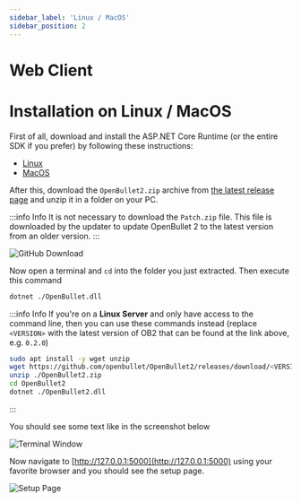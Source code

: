 ```yaml
---
sidebar_label: 'Linux / MacOS'
sidebar_position: 2
---
```


# Web Client
# Installation on Linux / MacOS
First of all, download and install the ASP.NET Core Runtime (or the entire SDK if you prefer) by following these instructions:

- [Linux](https://docs.microsoft.com/en-us/dotnet/core/install/linux)
- [MacOS](https://docs.microsoft.com/en-us/dotnet/core/install/macos)

After this, download the `OpenBullet2.zip` archive from [the latest release page](https://github.com/openbullet/openbullet2/releases/latest) and unzip it in a folder on your PC.

:::info Info
It is not necessary to download the `Patch.zip` file. This file is downloaded by the updater to update OpenBullet 2 to the latest version from an older version.
:::

![GitHub Download](/img/installation/web-client/github-download.png)

Now open a terminal and `cd` into the folder you just extracted. Then execute this command
```bash
dotnet ./OpenBullet.dll
```

:::info Info
If you're on a **Linux Server** and only have access to the command line, then you can use these commands instead (replace `<VERSION>` with the latest version of OB2 that can be found at the link above, e.g. `0.2.0`)
```bash
sudo apt install -y wget unzip
wget https://github.com/openbullet/OpenBullet2/releases/download/<VERSION>/OpenBullet2.zip
unzip ./OpenBullet2.zip
cd OpenBullet2
dotnet ./OpenBullet2.dll
```
:::

You should see some text like in the screenshot below

![Terminal Window](/img/installation/web-client/linux-terminal.png)

Now navigate to [http://127.0.0.1:5000](http://127.0.0.1:5000) using your favorite browser and you should see the setup page.

![Setup Page](/img/installation/web-client/setup-page.png)